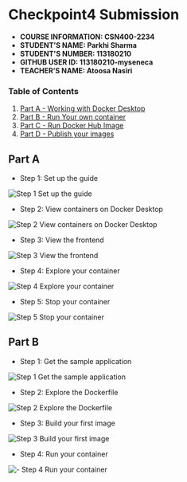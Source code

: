 # Checkpoint4 Submission

- **COURSE INFORMATION: CSN400-2234**
- **STUDENT’S NAME: Parkhi Sharma**
- **STUDENT'S NUMBER: 113180210**
- **GITHUB USER ID: 113180210-myseneca**
- **TEACHER’S NAME: Atoosa Nasiri**

### Table of Contents
1. [Part A - Working with Docker Desktop](#part-a)
2. [Part B - Run Your own container](#part-b)
3. [Part C - Run Docker Hub Image](#part-c)
4. [Part D - Publish your images](#part-d)

## Part A 

- Step 1: Set up the guide

![Step 1 Set up the guide](https://github.com/113180210-myseneca/CSN400-Capstone/assets/133024891/7502e0b0-ea4a-4d00-992a-29409ac1f901)


- Step 2: View containers on Docker Desktop


![Step 2 View containers on Docker Desktop](https://github.com/113180210-myseneca/CSN400-Capstone/assets/133024891/6f0ec4d8-a10c-47b2-a162-110887ae67ec)


- Step 3: View the frontend

![Step 3 View the frontend](https://github.com/113180210-myseneca/CSN400-Capstone/assets/133024891/d5a3f8ee-7463-4dbc-9780-f212897886e0)


- Step 4: Explore your container

![Step 4 Explore your container](https://github.com/113180210-myseneca/CSN400-Capstone/assets/133024891/c4e3ede9-4ac4-4b0d-9ce5-3c5b6df56dcf)


- Step 5: Stop your container

![Step 5 Stop your container](https://github.com/113180210-myseneca/CSN400-Capstone/assets/133024891/e1326e64-b80b-48e2-a5a6-3cc30f650271)

## Part B

- Step 1: Get the sample application

![Step 1 Get the sample application](https://github.com/113180210-myseneca/CSN400-Capstone/assets/133024891/f5507b0e-3450-475f-abef-d1a605781418)


- Step 2: Explore the Dockerfile

![Step 2 Explore the Dockerfile](https://github.com/113180210-myseneca/CSN400-Capstone/assets/133024891/0f459fe3-252e-4f29-930d-06042248a9a0)


- Step 3: Build your first image

![Step 3 Build your first image](https://github.com/113180210-myseneca/CSN400-Capstone/assets/133024891/3095e328-7fb3-4c2b-bbac-9d0ad157ef1e)


- Step 4: Run your container

![- Step 4 Run your container](https://github.com/113180210-myseneca/CSN400-Capstone/assets/133024891/16afec04-597d-481e-9482-d983f1a99d9e)
